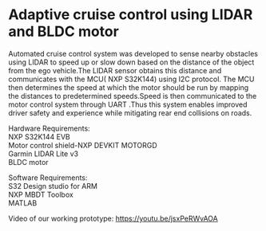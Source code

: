 # Adaptive cruise control using LIDAR and BLDC motor

Automated cruise control system was developed to sense nearby obstacles using LIDAR to speed up or slow down based on the distance of the object from the ego vehicle.The LIDAR sensor obtains this distance and communicates with the MCU( NXP S32K144) using I2C protocol. The MCU then determines the speed at which the motor should be run by mapping the distances to predetermined speeds.Speed is then communicated to the motor control system through UART .Thus this system enables improved driver safety and experience while mitigating rear end collisions on roads.

Hardware Requirements:<br/>
NXP S32K144 EVB<br/>
Motor control shield-NXP DEVKIT MOTORGD<br/>
Garmin LIDAR Lite v3<br/>
BLDC motor<br/>

Software Requirements:<br/>
S32 Design studio for ARM<br/>
NXP MBDT Toolbox<br/>
MATLAB<br/>

Video of our working prototype: https://youtu.be/jsxPeRWvAOA

